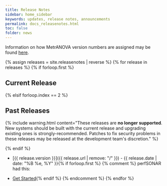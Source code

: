 ```yaml
---
title: Release Notes
sidebar: home_sidebar
keywords: updates, release notes, announcements
permalink: docs_releasenotes.html
toc: false
folder: news
---
```


Information on how MetrANOVA version numbers are assigned may be found
[here](https://github.com/perfsonar/project/wiki/Versioning).

{% assign releases = site.releasenotes | reverse %}
{% for release in releases %}
  {% if forloop.first %}
## Current Release
  {% elsif forloop.index == 2 %}
## Past Releases

{% include warning.html content="These releases are <b>no longer supported</b>.  New systems should be built with the current release and upgrading existing ones is strongly-recommended.  Patches to fix security problems in these releases may be released at the development team's discretion." %}

  {% endif %}
 * [{{ release.version }}]({{ release.url | remove: "/" }}) - {{ release.date | date: "%B %e, %Y" }}{% if forloop.first %}
{% comment %}
 perfSONAR had this:
 - [Get Started](http://docs.metranova.org/install_options.html){% endif %}
{% endcomment %}
{% endfor %}

